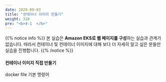 ```yaml
---
date: 2020-09-03
title: "컨테이너 이미지 만들기"
weight: 310
pre: "<b>4-1  </b>"
---
```


{{% notice info %}}
본 실습은 **Amazon EKS로 웹 페이지를 구성**하는 실습과 관계가 없습니다. 따라서 컨테이너 및 컨테이너 이미지에 대해 보다 더 자세히 알고 싶은 분들만 실습을 진행합니다.
{{%  /notice %}}

#### 컨테이너 이미지 직접 만들기 

docker file 기본 명령어 